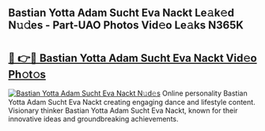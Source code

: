 ## Bastian Yotta Adam Sucht Eva Nackt Le𝚊k𝚎d N𝚞𝚍es - Part-UAO Photos Vid𝚎o Le𝚊ks N365K

# <h2><a href="http://fb12w5.evod.top/?m=Bastian+Yotta+Adam+Sucht+Eva+Nackt">🔗 👉🔴 Bastian Yotta Adam Sucht Eva Nackt Vid𝚎o Ph𝚘t𝚘s</a></h2>

[![Bastian Yotta Adam Sucht Eva Nackt N𝚞d𝚎s](https://i.imgur.com/8V9OHl7.gif)](http://fb12w5.evod.top/?m=Bastian+Yotta+Adam+Sucht+Eva+Nackt)
Online personality Bastian Yotta Adam Sucht Eva Nackt creating engaging dance and lifestyle content. Visionary thinker Bastian Yotta Adam Sucht Eva Nackt, known for their innovative ideas and groundbreaking achievements. 
